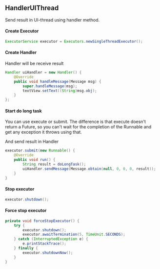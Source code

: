 ## HandlerUIThread

Send result in UI-thread using handler method.

#### Create Executor
```java
ExecutorService executor = Executors.newSingleThreadExecutor();
```

#### Create Handler
Handler will be receive result
```java
Handler uiHandler = new Handler() {
    @Override
    public void handleMessage(Message msg) {
        super.handleMessage(msg);
        textView.setText((String)msg.obj);
    }
};
```

#### Start do long task
You can use execute or submit.
The difference is that execute doesn't return a Future, so you can't wait for the completion of the Runnable and get any exception it throws using that.

And send result in Handler
```java
executor.submit(new Runnable() {
    @Override
    public void run() {
		String result = doLongTask();
		uiHandler.sendMessage(Message.obtain(null, 0, 0, 0, result));
	}
}
```

#### Stop executor
```java
executor.shutdown();
```

#### Force stop executor
```java
private void forceStopExecutor() {
    try {
        executor.shutdown();
        executor.awaitTermination(5, TimeUnit.SECONDS);
    } catch (InterruptedException e) {
        e.printStackTrace();
    } finally {
        executor.shutdownNow();
    }
}
```